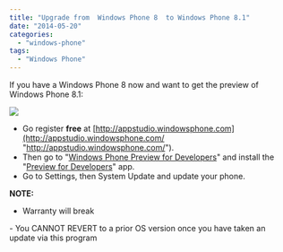 ```yaml
---
title: "Upgrade from  Windows Phone 8  to Windows Phone 8.1"
date: "2014-05-20"
categories: 
  - "windows-phone"
tags: 
  - "Windows Phone"
---
```


If you have a Windows Phone 8 now and want to get the preview of Windows Phone 8.1:

![](http://cdn.marketplaceimages.windowsphone.com/v8/images/55f7d31d-6813-4edb-a656-15a394c4aa39?imageType=ws_icon_large)

- Go register **free** at [http://appstudio.windowsphone.com](http://appstudio.windowsphone.com/ "http://appstudio.windowsphone.com/").
- Then go to "[Windows Phone Preview for Developers](https://dev.windowsphone.com/en-us/develop/devpreview)" and install the "[Preview for Developers](https://go.microsoft.com/fwlink/p/?LinkId=324357)" app.
- Go to Settings, then System Update and update your phone.

**NOTE:**

- Warranty will break

\- You CANNOT REVERT to a prior OS version once you have taken an update via this program
